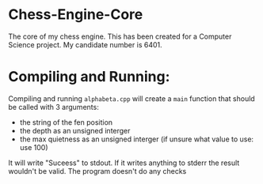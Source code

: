 # Chess-Engine-Core
The core of my chess engine. This has been created for a Computer Science project. My candidate number is 6401.

# Compiling and Running:
Compiling and running `alphabeta.cpp` will create a `main` function that should be called with 3 arguments:
  * the string of the fen position
  * the depth as an unsigned interger
  * the max quietness as an unsigned interger (if unsure what value to use: use 100)

It will write "Suceess" to stdout. If it writes anything to stderr the result wouldn't be valid. The program doesn't do any checks
